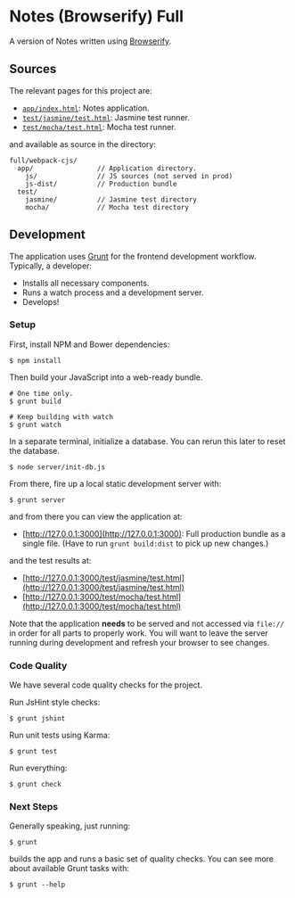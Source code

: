 Notes (Browserify) Full
=======================

A version of Notes written using [Browserify][browserify].

## Sources

The relevant pages for this project are:

* [`app/index.html`](app/index.html): Notes application.
* [`test/jasmine/test.html`](test/jasmine/test.html):
  Jasmine test runner.
* [`test/mocha/test.html`](test/mocha/test.html):
  Mocha test runner.

and available as source in the directory:

```
full/webpack-cjs/
  app/                // Application directory.
    js/               // JS sources (not served in prod)
    js-dist/          // Production bundle
  test/
    jasmine/          // Jasmine test directory
    mocha/            // Mocha test directory
```

## Development

The application uses [Grunt][grunt] for the frontend development workflow.
Typically, a developer:

* Installs all necessary components.
* Runs a watch process and a development server.
* Develops!

### Setup

First, install NPM and Bower dependencies:

```
$ npm install
```

Then build your JavaScript into a web-ready bundle.

```
# One time only.
$ grunt build

# Keep building with watch
$ grunt watch
```

In a separate terminal, initialize a database. You can rerun this later to reset
the database.

```
$ node server/init-db.js
```

From there, fire up a local static development server with:

```
$ grunt server
```

and from there you can view the application at:

* [http://127.0.0.1:3000](http://127.0.0.1:3000): Full production
  bundle as a single file. (Have to run `grunt build:dist` to pick up new
  changes.)

and the test results at:

* [http://127.0.0.1:3000/test/jasmine/test.html](http://127.0.0.1:3000/test/jasmine/test.html)
* [http://127.0.0.1:3000/test/mocha/test.html](http://127.0.0.1:3000/test/mocha/test.html)

Note that the application **needs** to be served and not accessed via
`file://` in order for all parts to properly work. You will want to leave
the server running during development and refresh your browser to see changes.

### Code Quality

We have several code quality checks for the project.

Run JsHint style checks:

```
$ grunt jshint
```

Run unit tests using Karma:

```
$ grunt test
```

Run everything:

```
$ grunt check
```

### Next Steps

Generally speaking, just running:

```
$ grunt
```

builds the app and runs a basic set of quality checks. You can see more about
available Grunt tasks with:

```
$ grunt --help
```

[browserify]: http://browserify.org/
[grunt]: http://gruntjs.com/
